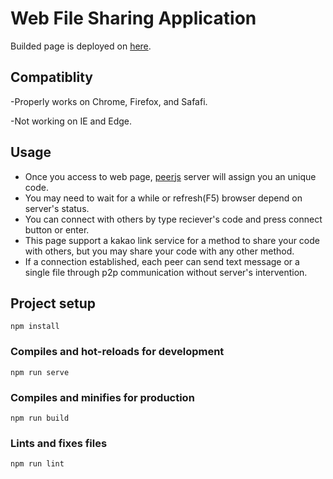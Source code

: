 # Web File Sharing Application

Builded page is deployed on [here](https://j2kim99.github.io/WebFileShare/#/).


## Compatiblity

-Properly works on Chrome, Firefox, and Safafi.

-Not working on IE and Edge.


## Usage

* Once you access to web page, [peerjs](https://github.com/peers/peerjs) server will assign you an unique code.
* You may need to wait for a while or refresh(F5) browser depend on server's status.
* You can connect with others by type reciever's code and press connect button or enter.
* This page support a kakao link service for a method to share your code with others, but you may share your code with any other method.
* If a connection established, each peer can send text message or a single file through p2p communication without server's intervention.


## Project setup
```
npm install
```

### Compiles and hot-reloads for development
```
npm run serve
```

### Compiles and minifies for production
```
npm run build
```

### Lints and fixes files
```
npm run lint
```


